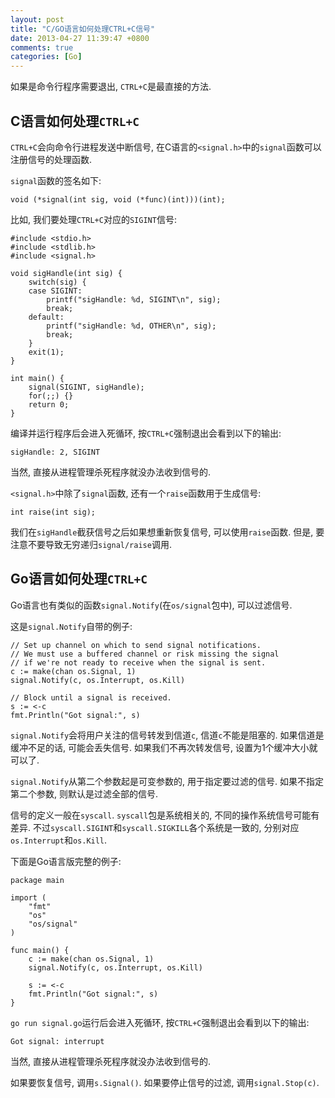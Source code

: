```yaml
---
layout: post
title: "C/GO语言如何处理CTRL+C信号"
date: 2013-04-27 11:39:47 +0800
comments: true
categories: [Go]
---
```


如果是命令行程序需要退出, `CTRL+C`是最直接的方法.

## C语言如何处理`CTRL+C`

`CTRL+C`会向命令行进程发送中断信号, 在C语言的`<signal.h>`中的`signal`函数可以注册信号的处理函数.

`signal`函数的签名如下:

	void (*signal(int sig, void (*func)(int)))(int);

比如, 我们要处理`CTRL+C`对应的`SIGINT`信号:

	#include <stdio.h>
	#include <stdlib.h>
	#include <signal.h>
	
	void sigHandle(int sig) {
		switch(sig) {
		case SIGINT:
			printf("sigHandle: %d, SIGINT\n", sig);
			break;
		default:
			printf("sigHandle: %d, OTHER\n", sig);
			break;
		}
		exit(1);
	}
	
	int main() {
		signal(SIGINT, sigHandle);
		for(;;) {}
		return 0;
	}

编译并运行程序后会进入死循环, 按`CTRL+C`强制退出会看到以下的输出:

	sigHandle: 2, SIGINT

当然, 直接从进程管理杀死程序就没办法收到信号的.

`<signal.h>`中除了`signal`函数, 还有一个`raise`函数用于生成信号:

	int raise(int sig);

我们在`sigHandle`截获信号之后如果想重新恢复信号, 可以使用`raise`函数. 但是, 要注意不要导致无穷递归`signal/raise`调用.

## Go语言如何处理`CTRL+C`

Go语言也有类似的函数`signal.Notify`(在`os/signal`包中), 可以过滤信号.

这是`signal.Notify`自带的例子:

	// Set up channel on which to send signal notifications.
	// We must use a buffered channel or risk missing the signal
	// if we're not ready to receive when the signal is sent.
	c := make(chan os.Signal, 1)
	signal.Notify(c, os.Interrupt, os.Kill)
	
	// Block until a signal is received.
	s := <-c
	fmt.Println("Got signal:", s)

`signal.Notify`会将用户关注的信号转发到信道`c`, 信道`c`不能是阻塞的. 如果信道是缓冲不足的话, 可能会丢失信号. 如果我们不再次转发信号, 设置为1个缓冲大小就可以了.

`signal.Notify`从第二个参数起是可变参数的, 用于指定要过滤的信号.
如果不指定第二个参数, 则默认是过滤全部的信号.

信号的定义一般在`syscall`. `syscall`包是系统相关的, 
不同的操作系统信号可能有差异. 不过`syscall.SIGINT`和`syscall.SIGKILL`各个系统是一致的, 分别对应`os.Interrupt`和`os.Kill`.

下面是Go语言版完整的例子:

	package main
	
	import (
		"fmt"
		"os"
		"os/signal"
	)
	
	func main() {
		c := make(chan os.Signal, 1)
		signal.Notify(c, os.Interrupt, os.Kill)
	
		s := <-c
		fmt.Println("Got signal:", s)
	}

`go run signal.go`运行后会进入死循环, 按`CTRL+C`强制退出会看到以下的输出:

	Got signal: interrupt

当然, 直接从进程管理杀死程序就没办法收到信号的.

如果要恢复信号, 调用`s.Signal()`. 如果要停止信号的过滤, 调用`signal.Stop(c)`.

